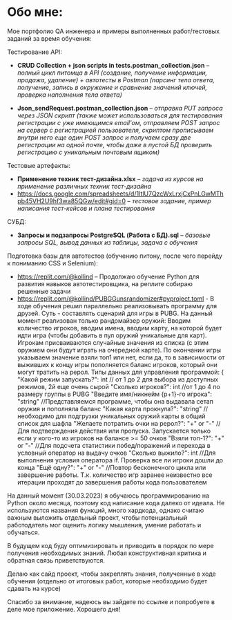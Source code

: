 # Обо мне:
Мое портфолио QA инженера и примеры выполненных работ/тестовых заданий за время обучения:

Тестирование API:

- **CRUD Collection + json scripts in tests.postman_collection.json** – _полный цикл питомца в API (создание, получение информации, продажа, удаление) + автотесты в Postman (парсинг тела ответа, получение, запись в окружение и сравнение значений ключей, проверка наполнения тела ответа)_

- **Json_sendRequest.postman_collection.json** – _отправка PUT запроса через JSON скрипт (также может использоваться для тестирования регистрации с уже имеющимся email'ом, отправляем POST запрос на сервер с регистрацией пользователя, скриптом прописываем внутри него еще один POST запрос и получаем сразу две регистрации на одной почте, чтобы даже в пустой БД проверить регистрацию с уникальным почтовым ящиком)_

Тестовые артефакты: 

- **Применение техник тест-дизайна.xlsx** – _задача из курсов на применение различных техник тест-дизайна_
- https://docs.google.com/spreadsheets/d/1ItlU7QzcWxLrxjCxPnLGwMThpb45VH2U9hf3wa85QGw/edit#gid=0 – _тестовое задание, пример написания тест-кейсов и плана тестирования_


СУБД:

- **Запросы и подзапросы PostgreSQL (Работа с БД).sql** – _базовые запросы SQL, вывод данных из таблицы, задача с обучения_


Подготовка базы для автотестов (обучению питону, после чего перейду к пониманию CSS и Selenium):
- https://replit.com/@kollind – Продолжаю обучение Python для развития навыков автотестировщика, на реплите собираю решенные задачи
- https://replit.com/@kollind/PUBGGunsrandomizer#pyproject.toml - В ходе обучения решил параллельно реализовывать программу для друзей.
Суть - составлять сценарий для игры в PUBG. На данный момент реализован только рандомайзер оружий:
  Вводим количество игроков, вводим имена, вводим карту, на которой будет идти игра (чтобы добавить в пул оружий уникальные для карт). Игрокам присваиваются случайные значения из списка (с этим оружием они будут играть на очередной карте). По окончании игры указываем значение взяли топ1 или нет, если да, то в зависимости от выживших к концу игры пополняется баланс игроков, который они могут тратить на рерол.
Типы данных для управления программой:
{
  "Какой режим запускать?": int // от 1 до 2 для выбора из доступных режимов, 2й еще очень сырой
  "Сколько игроков?": int //от 1 до 4 по размеру группы в PUBG
  "Введите имя/никнейм {p+1}-го игрока": "string" //Представляемся программе, чтобы она выдавала сетап оружия и пополняла баланс
  "Какая карта прокнула?": "string" //необходимо для подгрузки уникальных оружий карты в общий список для шафла
  "Желаете потратить очки на рерол?": "+" or "-" //Для подтверждения действия или пропуска. Запускается только если у кого-то из игроков на балансе >= 50 очков
  "Взяли топ-1?": "+" or "-" //Для подсчета статистики побед/поражений и перехода в условный оператор на выдачу очков
  "Сколько выжило?": int //Для выполнения условия оператора if. Проверка все ли игроки дошли до конца
  "Ещё одну?": "+" or "-" //Повтор бесконечного цикла или завершение работы. Т.к. количество игр заранее неизвестно все итерации проходят до завершения работы кода пользователем

На данный момент (30.03.2023) я обучаюсь программированию на Python около месяца, поэтому код написание кода далеко от идеала. Не используются названия функций, много хардкода, однако считаю важным выложить отдельный проект, чтобы потенциальный работодатель мог оценить логику мышления, умение работать и обучаться.

В будущем код буду оптимизировать и приводить в порядок по мере получения необходимых знаний. Любая конструктивная критика и обратная связь приветствуются.

Делаю как сайд проект, чтобы закреплять знания, полученные в ходе обучения (отдельно от итоговых работ, которые необходимо будет сдавать на курсе)

Спасибо за внимание, надеюсь вы зайдете по ссылке и попробуете в деле мое приложение.
Хорошего дня!
  
 
